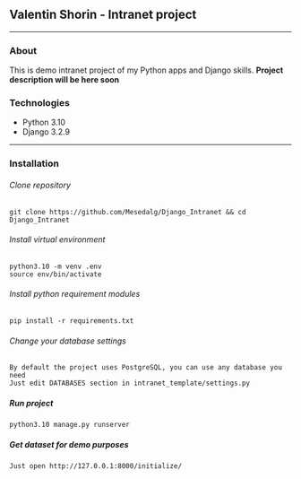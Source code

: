 ## Valentin Shorin - Intranet project
___
### About
This is demo intranet project of my Python apps and Django skills.
**Project description will be here soon**

### Technologies
- Python 3.10
- Django 3.2.9
___
### Installation
###### Clone repository
```
git clone https://github.com/Mesedalg/Django_Intranet && cd Django_Intranet
```
###### Install virtual environment
```
python3.10 -m venv .env
source env/bin/activate
```
###### Install python requirement modules
```
pip install -r requirements.txt
```
###### Change your database settings
```
By default the project uses PostgreSQL, you can use any database you need
Just edit DATABASES section in intranet_template/settings.py
```
##### Run project
```
python3.10 manage.py runserver
```
##### Get dataset for demo purposes
```
Just open http://127.0.0.1:8000/initialize/
```